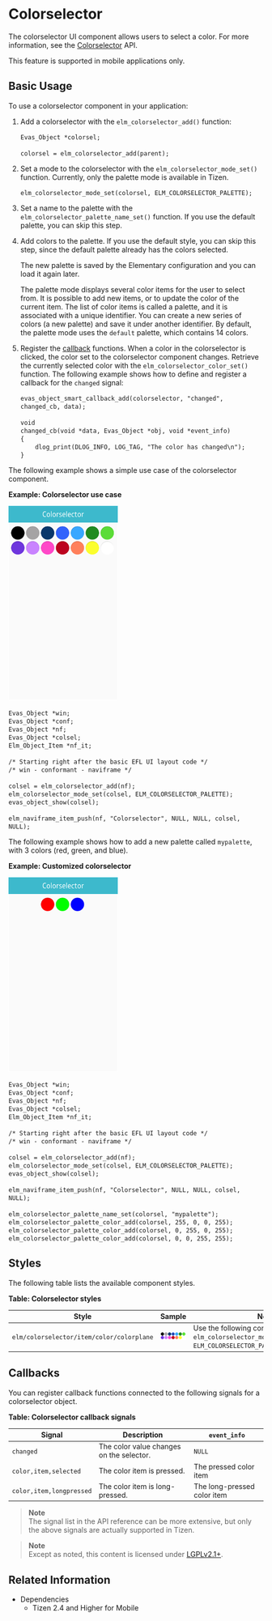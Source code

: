 # Colorselector

The colorselector UI component allows users to select a color. For more information, see the [Colorselector](../../../../../org.tizen.native.mobile.apireference/group__Elm__Colorselector.html) API.

This feature is supported in mobile applications only.

## Basic Usage

To use a colorselector component in your application:

1. Add a colorselector with the `elm_colorselector_add()` function:

   ```
   Evas_Object *colorsel;

   colorsel = elm_colorselector_add(parent);
   ```

2. Set a mode to the colorselector with the `elm_colorselector_mode_set()` function. Currently, only the palette mode is available in Tizen.

   ```
   elm_colorselector_mode_set(colorsel, ELM_COLORSELECTOR_PALETTE);
   ```

3. Set a name to the palette with the `elm_colorselector_palette_name_set()` function. If you use the default palette, you can skip this step.

4. Add colors to the palette. If you use the default style, you can skip this step, since the default palette already has the colors selected.

   The new palette is saved by the Elementary configuration and you can load it again later.

   The palette mode displays several color items for the user to select from. It is possible to add new items, or to update the color of the current item. The list of color items is called a palette, and it is associated with a unique identifier. You can create a new series of colors (a new palette) and save it under another identifier. By default, the palette mode uses the `default` palette, which contains 14 colors.

5. Register the [callback](#callbacks) functions. When a color in the colorselector is clicked, the color set to the colorselector component changes. Retrieve the currently selected color with the `elm_colorselector_color_set()` function. The following example shows how to define and register a callback for the `changed` signal:

   ```
   evas_object_smart_callback_add(colorselector, "changed", changed_cb, data);

   void
   changed_cb(void *data, Evas_Object *obj, void *event_info)
   {
       dlog_print(DLOG_INFO, LOG_TAG, "The color has changed\n");
   }
   ```

The following example shows a simple use case of the colorselector component.

**Example: Colorselector use case**

![Colorselector](./media/colorselector1.png)

```
Evas_Object *win;
Evas_Object *conf;
Evas_Object *nf;
Evas_Object *colsel;
Elm_Object_Item *nf_it;

/* Starting right after the basic EFL UI layout code */
/* win - conformant - naviframe */

colsel = elm_colorselector_add(nf);
elm_colorselector_mode_set(colsel, ELM_COLORSELECTOR_PALETTE);
evas_object_show(colsel);

elm_naviframe_item_push(nf, "Colorselector", NULL, NULL, colsel, NULL);
```

The following example shows how to add a new palette called `mypalette`, with 3 colors (red, green, and blue).

**Example: Customized colorselector**

 ![Colorselector](./media/colorselector2.png)

```
Evas_Object *win;
Evas_Object *conf;
Evas_Object *nf;
Evas_Object *colsel;
Elm_Object_Item *nf_it;

/* Starting right after the basic EFL UI layout code */
/* win - conformant - naviframe */

colsel = elm_colorselector_add(nf);
elm_colorselector_mode_set(colsel, ELM_COLORSELECTOR_PALETTE);
evas_object_show(colsel);

elm_naviframe_item_push(nf, "Colorselector", NULL, NULL, colsel, NULL);

elm_colorselector_palette_name_set(colorsel, "mypalette");
elm_colorselector_palette_color_add(colorsel, 255, 0, 0, 255);
elm_colorselector_palette_color_add(colorsel, 0, 255, 0, 255);
elm_colorselector_palette_color_add(colorsel, 0, 0, 255, 255);
```

## Styles

The following table lists the available component styles.

**Table: Colorselector styles**

| Style                                    | Sample                                   | Notes                                    |
|----------------------------------------|----------------------------------------|----------------------------------------|
| `elm/colorselector/item/color/colorplane` | ![elm/colorselector/item/color/colorplane](./media/color_colorplane.png) | Use the following command: `elm_colorselector_mode_set(colorselector, ELM_COLORSELECTOR_PALETTE);` |

## Callbacks

You can register callback functions connected to the following signals for a colorselector object.

**Table: Colorselector callback signals**

| Signal                   | Description                              | `event_info`                |
|-----------------------|----------------------------------------|---------------------------|
| `changed`                | The color value changes on the selector. | `NULL`                      |
| `color,item,selected`    | The color item is pressed.               | The pressed color item      |
| `color,item,longpressed` | The color item is long-pressed.          | The long-pressed color item |

> **Note**  
> The signal list in the API reference can be more extensive, but only the above signals are actually supported in Tizen.

> **Note**  
> Except as noted, this content is licensed under [LGPLv2.1+](http://opensource.org/licenses/LGPL-2.1).

## Related Information
- Dependencies
  - Tizen 2.4 and Higher for Mobile
